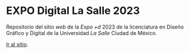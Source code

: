 # EXPO Digital La Salle 2023

Repositorio del sitio _web_ de la _Expo +d_ 2023 de la licenciatura en Diseño Gráfico y Digital de la Universidad _La Salle_ Ciudad de México.

[Ir al sitio](https://lasalle-dgd-2023.vercel.app/).
